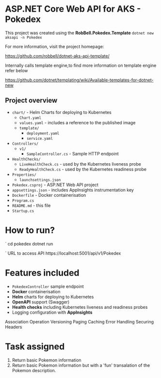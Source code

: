 # ASP.NET Core Web API for AKS - Pokedex

This project was created using the **RobBell.Pokedex.Template** 
`dotnet new aksapi -n Pokedex `  

For more information, visit the project homepage:

https://github.com/robbell/dotnet-aks-api-template/

Internally calls template engine,to find more information on template engine refer below

https://github.com/dotnet/templating/wiki/Available-templates-for-dotnet-new
   

## Project overview

* `chart/` - Helm Charts for deploying to Kubernetes
    * `Chart.yaml`
    * `values.yaml` - includes a reference to the published image
    * `template/`
        * `deployment.yaml`
        * `service.yaml`
* `Controllers/`
    * `v1/`
        * `SampleController.cs` - Sample HTTP endpoint
* `HealthChecks/`
    * `LiveHealthCheck.cs` - used by the Kubernetes liveness probe
    * `ReadyHealthCheck.cs` - used by the Kubernetes readiness probe
* `Properties/`
    * `launchsettings.json`
* `Pokedex.csproj` - ASP.NET Web API project
* `appsettings.json` - includes AppInsights instrumentation key
* `Dockerfile` - Docker containerisation
* `Program.cs`
* `README.md` - this file
* `Startup.cs`
 
 # How to run?

 `
 cd pokedex
 dotnet run
 
 `
 URL to access API  https://localhost:5001/api/v1/Pokedex

# Features included 

* `PokedexController` sample endpoint
* **Docker** containerisation
* **Helm** charts for deploying to Kubernetes
* **OpenAPI** support (Swagger)
* **Health checks** including Kubernetes liveness and readiness probes
* Logging configuration with **AppInsights**

Association
Operation
Versioning
Paging
Caching
Error Handling
Securing
Headers

# Task assigned
1. Return basic Pokemon information
2. Return basic Pokemon information but with a 'fun' transalation of the Pokemon description.